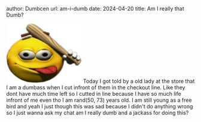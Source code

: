 author: Dumbcen
url: am-i-dumb
date: 2024-04-20
title: Am I really that Dumb?

<img src="/static/media/DUMBASS.png#leftwrap" alt="Image" width="40%">
Today I got told by a old lady at the store that I am a dumbass when I cut infront of them in the checkout line. Like they dont have much time left so I cutted in line because I have so much life infront of me even tho I am rand(50, 73) years old. I am still young as a free bird and yeah I just though this was sad because I didn't do anything wrong so I just wanna ask my chat am I really dumb and a jackass for doing this?